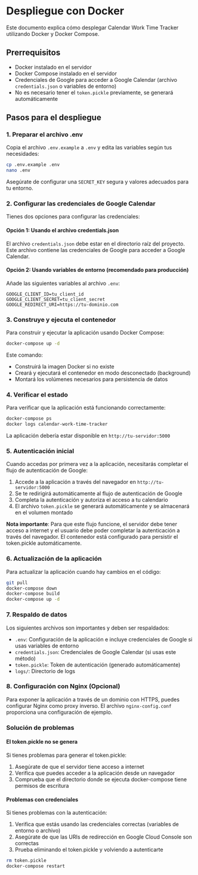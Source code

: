 # Despliegue con Docker

Este documento explica cómo desplegar Calendar Work Time Tracker utilizando Docker y Docker Compose.

## Prerrequisitos

- Docker instalado en el servidor
- Docker Compose instalado en el servidor
- Credenciales de Google para acceder a Google Calendar (archivo `credentials.json` o variables de entorno)
- No es necesario tener el `token.pickle` previamente, se generará automáticamente

## Pasos para el despliegue

### 1. Preparar el archivo .env

Copia el archivo `.env.example` a `.env` y edita las variables según tus necesidades:

```bash
cp .env.example .env
nano .env
```

Asegúrate de configurar una `SECRET_KEY` segura y valores adecuados para tu entorno.

### 2. Configurar las credenciales de Google Calendar

Tienes dos opciones para configurar las credenciales:

#### Opción 1: Usando el archivo credentials.json

El archivo `credentials.json` debe estar en el directorio raíz del proyecto. Este archivo contiene las credenciales de Google para acceder a Google Calendar.

#### Opción 2: Usando variables de entorno (recomendado para producción)

Añade las siguientes variables al archivo `.env`:

```
GOOGLE_CLIENT_ID=tu_client_id
GOOGLE_CLIENT_SECRET=tu_client_secret
GOOGLE_REDIRECT_URI=https://tu-dominio.com
```

### 3. Construye y ejecuta el contenedor

Para construir y ejecutar la aplicación usando Docker Compose:

```bash
docker-compose up -d
```

Este comando:
- Construirá la imagen Docker si no existe
- Creará y ejecutará el contenedor en modo desconectado (background)
- Montará los volúmenes necesarios para persistencia de datos

### 4. Verificar el estado

Para verificar que la aplicación está funcionando correctamente:

```bash
docker-compose ps
docker logs calendar-work-time-tracker
```

La aplicación debería estar disponible en `http://tu-servidor:5000`

### 5. Autenticación inicial

Cuando accedas por primera vez a la aplicación, necesitarás completar el flujo de autenticación de Google:

1. Accede a la aplicación a través del navegador en `http://tu-servidor:5000`
2. Se te redirigirá automáticamente al flujo de autenticación de Google
3. Completa la autenticación y autoriza el acceso a tu calendario
4. El archivo `token.pickle` se generará automáticamente y se almacenará en el volumen montado

**Nota importante**: Para que este flujo funcione, el servidor debe tener acceso a internet y el usuario debe poder completar la autenticación a través del navegador. El contenedor está configurado para persistir el token.pickle automáticamente.

### 6. Actualización de la aplicación

Para actualizar la aplicación cuando hay cambios en el código:

```bash
git pull
docker-compose down
docker-compose build
docker-compose up -d
```

### 7. Respaldo de datos

Los siguientes archivos son importantes y deben ser respaldados:

- `.env`: Configuración de la aplicación e incluye credenciales de Google si usas variables de entorno
- `credentials.json`: Credenciales de Google Calendar (si usas este método)
- `token.pickle`: Token de autenticación (generado automáticamente)
- `logs/`: Directorio de logs

### 8. Configuración con Nginx (Opcional)

Para exponer la aplicación a través de un dominio con HTTPS, puedes configurar Nginx como proxy inverso. El archivo `nginx-config.conf` proporciona una configuración de ejemplo.

### Solución de problemas

#### El token.pickle no se genera

Si tienes problemas para generar el token.pickle:

1. Asegúrate de que el servidor tiene acceso a internet
2. Verifica que puedes acceder a la aplicación desde un navegador
3. Comprueba que el directorio donde se ejecuta docker-compose tiene permisos de escritura

#### Problemas con credenciales

Si tienes problemas con la autenticación:

1. Verifica que estás usando las credenciales correctas (variables de entorno o archivo)
2. Asegúrate de que las URIs de redirección en Google Cloud Console son correctas
3. Prueba eliminando el token.pickle y volviendo a autenticarte

```bash
rm token.pickle
docker-compose restart
``` 